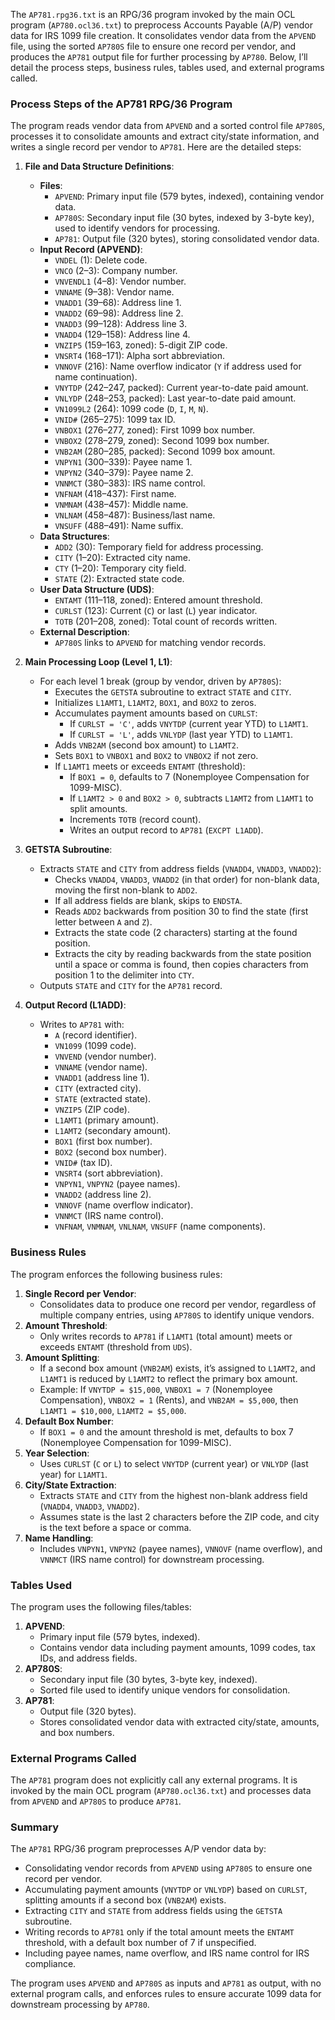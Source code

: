The `AP781.rpg36.txt` is an RPG/36 program invoked by the main OCL program (`AP780.ocl36.txt`) to preprocess Accounts Payable (A/P) vendor data for IRS 1099 file creation. It consolidates vendor data from the `APVEND` file, using the sorted `AP780S` file to ensure one record per vendor, and produces the `AP781` output file for further processing by `AP780`. Below, I’ll detail the process steps, business rules, tables used, and external programs called.

### Process Steps of the AP781 RPG/36 Program

The program reads vendor data from `APVEND` and a sorted control file `AP780S`, processes it to consolidate amounts and extract city/state information, and writes a single record per vendor to `AP781`. Here are the detailed steps:

1. **File and Data Structure Definitions**:
   - **Files**:
     - `APVEND`: Primary input file (579 bytes, indexed), containing vendor data.
     - `AP780S`: Secondary input file (30 bytes, indexed by 3-byte key), used to identify vendors for processing.
     - `AP781`: Output file (320 bytes), storing consolidated vendor data.
   - **Input Record (APVEND)**:
     - `VNDEL` (1): Delete code.
     - `VNCO` (2–3): Company number.
     - `VNVENDL1` (4–8): Vendor number.
     - `VNNAME` (9–38): Vendor name.
     - `VNADD1` (39–68): Address line 1.
     - `VNADD2` (69–98): Address line 2.
     - `VNADD3` (99–128): Address line 3.
     - `VNADD4` (129–158): Address line 4.
     - `VNZIP5` (159–163, zoned): 5-digit ZIP code.
     - `VNSRT4` (168–171): Alpha sort abbreviation.
     - `VNNOVF` (216): Name overflow indicator (`Y` if address used for name continuation).
     - `VNYTDP` (242–247, packed): Current year-to-date paid amount.
     - `VNLYDP` (248–253, packed): Last year-to-date paid amount.
     - `VN1099L2` (264): 1099 code (`D`, `I`, `M`, `N`).
     - `VNID#` (265–275): 1099 tax ID.
     - `VNBOX1` (276–277, zoned): First 1099 box number.
     - `VNBOX2` (278–279, zoned): Second 1099 box number.
     - `VNB2AM` (280–285, packed): Second 1099 box amount.
     - `VNPYN1` (300–339): Payee name 1.
     - `VNPYN2` (340–379): Payee name 2.
     - `VNNMCT` (380–383): IRS name control.
     - `VNFNAM` (418–437): First name.
     - `VNMNAM` (438–457): Middle name.
     - `VNLNAM` (458–487): Business/last name.
     - `VNSUFF` (488–491): Name suffix.
   - **Data Structures**:
     - `ADD2` (30): Temporary field for address processing.
     - `CITY` (1–20): Extracted city name.
     - `CTY` (1–20): Temporary city field.
     - `STATE` (2): Extracted state code.
   - **User Data Structure (UDS)**:
     - `ENTAMT` (111–118, zoned): Entered amount threshold.
     - `CURLST` (123): Current (`C`) or last (`L`) year indicator.
     - `TOTB` (201–208, zoned): Total count of records written.
   - **External Description**:
     - `AP780S` links to `APVEND` for matching vendor records.

2. **Main Processing Loop (Level 1, L1)**:
   - For each level 1 break (group by vendor, driven by `AP780S`):
     - Executes the `GETSTA` subroutine to extract `STATE` and `CITY`.
     - Initializes `L1AMT1`, `L1AMT2`, `BOX1`, and `BOX2` to zeros.
     - Accumulates payment amounts based on `CURLST`:
       - If `CURLST = 'C'`, adds `VNYTDP` (current year YTD) to `L1AMT1`.
       - If `CURLST = 'L'`, adds `VNLYDP` (last year YTD) to `L1AMT1`.
     - Adds `VNB2AM` (second box amount) to `L1AMT2`.
     - Sets `BOX1` to `VNBOX1` and `BOX2` to `VNBOX2` if not zero.
     - If `L1AMT1` meets or exceeds `ENTAMT` (threshold):
       - If `BOX1 = 0`, defaults to 7 (Nonemployee Compensation for 1099-MISC).
       - If `L1AMT2 > 0` and `BOX2 > 0`, subtracts `L1AMT2` from `L1AMT1` to split amounts.
       - Increments `TOTB` (record count).
       - Writes an output record to `AP781` (`EXCPT L1ADD`).

3. **GETSTA Subroutine**:
   - Extracts `STATE` and `CITY` from address fields (`VNADD4`, `VNADD3`, `VNADD2`):
     - Checks `VNADD4`, `VNADD3`, `VNADD2` (in that order) for non-blank data, moving the first non-blank to `ADD2`.
     - If all address fields are blank, skips to `ENDSTA`.
     - Reads `ADD2` backwards from position 30 to find the state (first letter between `A` and `Z`).
     - Extracts the state code (2 characters) starting at the found position.
     - Extracts the city by reading backwards from the state position until a space or comma is found, then copies characters from position 1 to the delimiter into `CTY`.
   - Outputs `STATE` and `CITY` for the `AP781` record.

4. **Output Record (L1ADD)**:
   - Writes to `AP781` with:
     - `A` (record identifier).
     - `VN1099` (1099 code).
     - `VNVEND` (vendor number).
     - `VNNAME` (vendor name).
     - `VNADD1` (address line 1).
     - `CITY` (extracted city).
     - `STATE` (extracted state).
     - `VNZIP5` (ZIP code).
     - `L1AMT1` (primary amount).
     - `L1AMT2` (secondary amount).
     - `BOX1` (first box number).
     - `BOX2` (second box number).
     - `VNID#` (tax ID).
     - `VNSRT4` (sort abbreviation).
     - `VNPYN1`, `VNPYN2` (payee names).
     - `VNADD2` (address line 2).
     - `VNNOVF` (name overflow indicator).
     - `VNNMCT` (IRS name control).
     - `VNFNAM`, `VNMNAM`, `VNLNAM`, `VNSUFF` (name components).

### Business Rules

The program enforces the following business rules:
1. **Single Record per Vendor**:
   - Consolidates data to produce one record per vendor, regardless of multiple company entries, using `AP780S` to identify unique vendors.
2. **Amount Threshold**:
   - Only writes records to `AP781` if `L1AMT1` (total amount) meets or exceeds `ENTAMT` (threshold from `UDS`).
3. **Amount Splitting**:
   - If a second box amount (`VNB2AM`) exists, it’s assigned to `L1AMT2`, and `L1AMT1` is reduced by `L1AMT2` to reflect the primary box amount.
   - Example: If `VNYTDP = $15,000`, `VNBOX1 = 7` (Nonemployee Compensation), `VNBOX2 = 1` (Rents), and `VNB2AM = $5,000`, then `L1AMT1 = $10,000`, `L1AMT2 = $5,000`.
4. **Default Box Number**:
   - If `BOX1 = 0` and the amount threshold is met, defaults to box 7 (Nonemployee Compensation for 1099-MISC).
5. **Year Selection**:
   - Uses `CURLST` (`C` or `L`) to select `VNYTDP` (current year) or `VNLYDP` (last year) for `L1AMT1`.
6. **City/State Extraction**:
   - Extracts `STATE` and `CITY` from the highest non-blank address field (`VNADD4`, `VNADD3`, `VNADD2`).
   - Assumes state is the last 2 characters before the ZIP code, and city is the text before a space or comma.
7. **Name Handling**:
   - Includes `VNPYN1`, `VNPYN2` (payee names), `VNNOVF` (name overflow), and `VNNMCT` (IRS name control) for downstream processing.

### Tables Used

The program uses the following files/tables:
1. **APVEND**:
   - Primary input file (579 bytes, indexed).
   - Contains vendor data including payment amounts, 1099 codes, tax IDs, and address fields.
2. **AP780S**:
   - Secondary input file (30 bytes, 3-byte key, indexed).
   - Sorted file used to identify unique vendors for consolidation.
3. **AP781**:
   - Output file (320 bytes).
   - Stores consolidated vendor data with extracted city/state, amounts, and box numbers.

### External Programs Called

The `AP781` program does not explicitly call any external programs. It is invoked by the main OCL program (`AP780.ocl36.txt`) and processes data from `APVEND` and `AP780S` to produce `AP781`.

### Summary

The `AP781` RPG/36 program preprocesses A/P vendor data by:
- Consolidating vendor records from `APVEND` using `AP780S` to ensure one record per vendor.
- Accumulating payment amounts (`VNYTDP` or `VNLYDP`) based on `CURLST`, splitting amounts if a second box (`VNB2AM`) exists.
- Extracting `CITY` and `STATE` from address fields using the `GETSTA` subroutine.
- Writing records to `AP781` only if the total amount meets the `ENTAMT` threshold, with a default box number of 7 if unspecified.
- Including payee names, name overflow, and IRS name control for IRS compliance.

The program uses `APVEND` and `AP780S` as inputs and `AP781` as output, with no external program calls, and enforces rules to ensure accurate 1099 data for downstream processing by `AP780`.